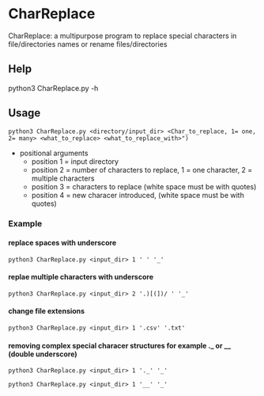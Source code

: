 # CharReplace
CharReplace: a multipurpose program to replace special characters in file/directories names or rename files/directories

## Help

python3 CharReplace.py -h

## Usage

`python3 CharReplace.py <directory/input_dir> <Char_to_replace, 1= one, 2= many> <what_to_replace> <what_to_replace_with>")`

* positional arguments
  - position 1 = input directory
  - position 2 = number of characters to replace, 1 = one character, 2 = multiple characters
  - position 3 = characters to replace (white space must be with quotes)
  - position 4 = new characer introduced, (white space must be with quotes)

### Example

#### replace spaces with underscore

`python3 CharReplace.py <input_dir> 1 ' ' '_'`

#### replae multiple characters with underscore

`python3 CharReplace.py <input_dir> 2 '.)[(])/ ' '_' `

#### change file extensions

`python3 CharReplace.py <input_dir> 1 '.csv' '.txt'`

#### removing complex special characer structures for example ._ or __ (double underscore)

`python3 CharReplace.py <input_dir> 1 '._' '_'`

`python3 CharReplace.py <input_dir> 1 '__' '_'`
